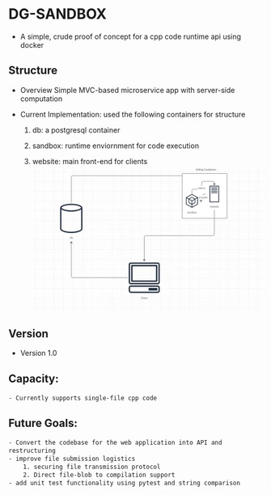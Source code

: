 # DG-SANDBOX
- A simple, crude proof of concept for a cpp code runtime api using docker

## Structure
- Overview
        Simple MVC-based microservice app with server-side computation
    
- Current Implementation: used the following containers for structure
    1. db: a postgresql container
    
    2. sandbox: runtime enviornment for code execution
    
    3. website: main front-end for clients
        ![application structure](./sandbox-diagram.png)
## Version
- Version 1.0

## Capacity:
    - Currently supports single-file cpp code

## Future Goals:
    - Convert the codebase for the web application into API and restructuring
    - improve file submission logistics
        1. securing file transmission protocol
        2. Direct file-blob to compilation support
    - add unit test functionality using pytest and string comparison
